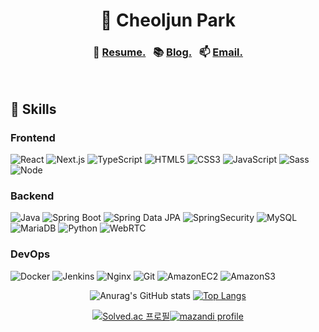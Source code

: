 <div align="center">

# 👋 Cheoljun Park

### 🧾 [Resume.](https://cheoljunpark.vercel.app/about/)&nbsp;&nbsp; 📚 [Blog.](https://cheoljunpark.vercel.app/)&nbsp;&nbsp; 📫 [Email.](mailto:dkfnak6789@gmail.com)

<br>

<div align="left">

## 🎯 Skills

### Frontend

![React](https://img.shields.io/badge/-React-f3f4f6?style=flat-square&logo=react)
![Next.js](https://img.shields.io/badge/Next.js-f3f4f6.svg?style=flat-square&logo=nextdotjs&logoColor=000000)
![TypeScript](https://img.shields.io/badge/-TypeScript-f3f4f6?style=flat-square&logo=typescript&logoColor=007ACC)
![HTML5](https://img.shields.io/badge/-HTML5-f3f4f6?style=flat-square&logo=html5&logoColor=E34F26)
![CSS3](https://img.shields.io/badge/-CSS3-f3f4f6?style=flat-square&logo=css3&logoColor=1572B6)
![JavaScript](https://img.shields.io/badge/JavaScript-f3f4f6?style=flat-square&logo=JavaScript&logoColor=#F7DF1E)
![Sass](https://img.shields.io/badge/Sass-f3f4f6.svg?style=flat-square&logo=sass&logoColor=CC6699)
![Node](https://img.shields.io/badge/-Nodejs-f3f4f6?style=flat-square&logo=Node.js&logoColor=43853d)

### Backend

![Java](https://img.shields.io/badge/Java-f3f4f6.svg?&style=flat-square&logo=coffeescript&logoColor=007396)
![Spring Boot](https://img.shields.io/badge/SpringBoot-f3f4f6.svg?&style=flat-square&logo=SpringBoot&logoColor=6DB33F)
![Spring Data JPA](https://img.shields.io/badge/SpringDataJPA-f3f4f6.svg?&style=flat-square&logo=hibernate&logoColor=6DB33F)
![SpringSecurity](https://img.shields.io/badge/SpringSecurity-f3f4f6.svg?&style=flat-square&logo=SpringSecurity&logoColor=6DB33F)
![MySQL](https://img.shields.io/badge/MySQL-f3f4f6.svg?&style=flat-square&logo=MySQL&logoColor=4479A1)
![MariaDB](https://img.shields.io/badge/MariaDB-f3f4f6?style=flat-square&logo=MariaDB&logoColor=003545)
![Python](https://img.shields.io/badge/Python-f3f4f6.svg?&style=flat-square&logo=Python&logoColor=3776AB)
![WebRTC](https://img.shields.io/badge/WebRTC-f3f4f6.svg?&style=flat-square&logo=WebRTC&logoColor=333333)

### DevOps

![Docker](https://img.shields.io/badge/-Docker-f3f4f6?style=flat-square&logo=docker&logoColor=46a2f1)
![Jenkins](https://img.shields.io/badge/-Jenkins-f3f4f6?style=flat-square&logo=jenkins&logoColor=D24939)
![Nginx](https://img.shields.io/badge/-Nginx-f3f4f6?style=flat-square&logo=nginx&logoColor=009639)
![Git](https://img.shields.io/badge/Git-f3f4f6.svg?&style=flat-square&logo=Git&logoColor=F05032)
![AmazonEC2](https://img.shields.io/badge/AmazonEC2-f3f4f6.svg?&style=flat-square&logo=AmazonEC2&logoColor=FF9900)
![AmazonS3](https://img.shields.io/badge/AmazonS3-f3f4f6.svg?&style=flat-square&logo=AmazonS3&logoColor=569A31)

<!-- ### Tools

![Figma](https://img.shields.io/badge/figma-f3f4f6?style=flat-square&logo=figma&logoColor=F24E1E)
![IntelliJIDEA](https://img.shields.io/badge/IntelliJIDEA-f3f4f6.svg?&style=flat-square&logo=IntelliJIDEA&logoColor=000000)
![Notion](https://img.shields.io/badge/Notion-f3f4f6.svg?&style=flat-square&logo=Notion&logoColor=000000)
![discord](https://img.shields.io/badge/discord-f3f4f6.svg?&style=flat-square&logo=discord&logoColor=5865F2) -->

</div>

<!-- 스탯 -->

![Anurag's GitHub stats](https://github-readme-stats.vercel.app/api?username=cheoljunpark&show_icons=true&theme=github_dark_dimmed) [![Top Langs](https://github-readme-stats.vercel.app/api/top-langs/?username=cheoljunpark&layout=compact&theme=github_dark_dimmed)](https://github.com/anuraghazra/github-readme-stats)

<!-- 백준 -->

[![Solved.ac 프로필](http://mazassumnida.wtf/api/v2/generate_badge?boj=dizncjfwns)](https://solved.ac/dizncjfwns)[![mazandi profile](http://mazandi.herokuapp.com/api?handle=dizncjfwns&theme=dark)](https://solved.ac/dizncjfwns)

<!-- <br> -->

<!-- 조회수 -->
<!-- [![Hits](https://hits.seeyoufarm.com/api/count/incr/badge.svg?url=https%3A%2F%2Fgithub.com%2Fcheoljunpark%2Fhit-counter&count_bg=%23C5C5C5&title_bg=%23555555&icon=github.svg&icon_color=%23E7E7E7&title=hits&edge_flat=true)](github.com/cheoljunpark) -->

</div>
